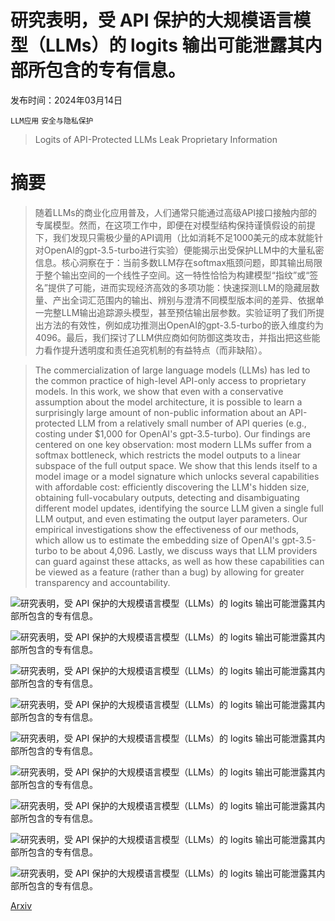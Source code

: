 # 研究表明，受 API 保护的大规模语言模型（LLMs）的 logits 输出可能泄露其内部所包含的专有信息。

发布时间：2024年03月14日

`LLM应用` `安全与隐私保护`

> Logits of API-Protected LLMs Leak Proprietary Information

# 摘要

> 随着LLMs的商业化应用普及，人们通常只能通过高级API接口接触内部的专属模型。然而，在这项工作中，即便在对模型结构保持谨慎假设的前提下，我们发现只需极少量的API调用（比如消耗不足1000美元的成本就能针对OpenAI的gpt-3.5-turbo进行实验）便能揭示出受保护LLM中的大量私密信息。核心洞察在于：当前多数LLM存在softmax瓶颈问题，即其输出局限于整个输出空间的一个线性子空间。这一特性恰恰为构建模型“指纹”或“签名”提供了可能，进而实现经济高效的多项功能：快速探测LLM的隐藏层数量、产出全词汇范围内的输出、辨别与澄清不同模型版本间的差异、依据单一完整LLM输出追踪源头模型，甚至预估输出层参数。实验证明了我们所提出方法的有效性，例如成功推测出OpenAI的gpt-3.5-turbo的嵌入维度约为4096。最后，我们探讨了LLM供应商如何防御这类攻击，并指出把这些能力看作提升透明度和责任追究机制的有益特点（而非缺陷）。

> The commercialization of large language models (LLMs) has led to the common practice of high-level API-only access to proprietary models. In this work, we show that even with a conservative assumption about the model architecture, it is possible to learn a surprisingly large amount of non-public information about an API-protected LLM from a relatively small number of API queries (e.g., costing under $1,000 for OpenAI's gpt-3.5-turbo). Our findings are centered on one key observation: most modern LLMs suffer from a softmax bottleneck, which restricts the model outputs to a linear subspace of the full output space. We show that this lends itself to a model image or a model signature which unlocks several capabilities with affordable cost: efficiently discovering the LLM's hidden size, obtaining full-vocabulary outputs, detecting and disambiguating different model updates, identifying the source LLM given a single full LLM output, and even estimating the output layer parameters. Our empirical investigations show the effectiveness of our methods, which allow us to estimate the embedding size of OpenAI's gpt-3.5-turbo to be about 4,096. Lastly, we discuss ways that LLM providers can guard against these attacks, as well as how these capabilities can be viewed as a feature (rather than a bug) by allowing for greater transparency and accountability.

![研究表明，受 API 保护的大规模语言模型（LLMs）的 logits 输出可能泄露其内部所包含的专有信息。](../../../paper_images/2403.09539/x1.png)

![研究表明，受 API 保护的大规模语言模型（LLMs）的 logits 输出可能泄露其内部所包含的专有信息。](../../../paper_images/2403.09539/x2.png)

![研究表明，受 API 保护的大规模语言模型（LLMs）的 logits 输出可能泄露其内部所包含的专有信息。](../../../paper_images/2403.09539/x3.png)

![研究表明，受 API 保护的大规模语言模型（LLMs）的 logits 输出可能泄露其内部所包含的专有信息。](../../../paper_images/2403.09539/x4.png)

![研究表明，受 API 保护的大规模语言模型（LLMs）的 logits 输出可能泄露其内部所包含的专有信息。](../../../paper_images/2403.09539/x5.png)

![研究表明，受 API 保护的大规模语言模型（LLMs）的 logits 输出可能泄露其内部所包含的专有信息。](../../../paper_images/2403.09539/x6.png)

![研究表明，受 API 保护的大规模语言模型（LLMs）的 logits 输出可能泄露其内部所包含的专有信息。](../../../paper_images/2403.09539/x7.png)

![研究表明，受 API 保护的大规模语言模型（LLMs）的 logits 输出可能泄露其内部所包含的专有信息。](../../../paper_images/2403.09539/x8.png)

![研究表明，受 API 保护的大规模语言模型（LLMs）的 logits 输出可能泄露其内部所包含的专有信息。](../../../paper_images/2403.09539/x9.png)

[Arxiv](https://arxiv.org/abs/2403.09539)